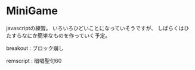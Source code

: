 MiniGame
========

javascriptの練習。
いろいろひどいことになっていそうですが、
しばらくはひたすらなにか簡単なものを作っていく予定。


breakout : ブロック崩し

remscript : 暗唱聖句60

